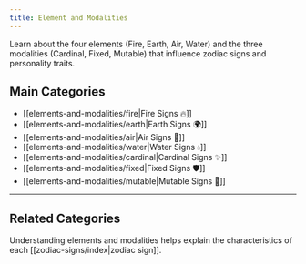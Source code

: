 ```yaml
---
title: Element and Modalities
---
```

Learn about the four elements (Fire, Earth, Air, Water) and the three modalities (Cardinal, Fixed, Mutable) that influence zodiac signs and personality traits.

## Main Categories  

- [[elements-and-modalities/fire|Fire Signs 🔥]]  
- [[elements-and-modalities/earth|Earth Signs 🌍]]  
- [[elements-and-modalities/air|Air Signs 💨]]  
- [[elements-and-modalities/water|Water Signs 💧]]  
- [[elements-and-modalities/cardinal|Cardinal Signs ✨]]  
- [[elements-and-modalities/fixed|Fixed Signs 🛡]]  
- [[elements-and-modalities/mutable|Mutable Signs 🌙]]  

---
## Related Categories

Understanding elements and modalities helps explain the characteristics of each [[zodiac-signs/index|zodiac sign]].
